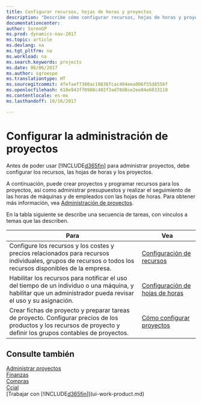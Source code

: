 ```yaml
---
title: Configurar recursos, hojas de horas y proyectos
description: "Describe cómo configurar recursos, hojas de horas y proyectos para administrar proyectos."
documentationcenter: 
author: SorenGP
ms.prod: dynamics-nav-2017
ms.topic: article
ms.devlang: na
ms.tgt_pltfrm: na
ms.workload: na
ms.search.keywords: projects
ms.date: 06/06/2017
ms.author: sgroespe
ms.translationtype: HT
ms.sourcegitcommit: 4fefaef7380ac10836fcac404eea006f55d8556f
ms.openlocfilehash: 610e943f70908c402f3ad78d8ce2ee84e6033110
ms.contentlocale: es-mx
ms.lasthandoff: 10/16/2017

---
```

# <a name="setting-up-project-management"></a>Configurar la administración de proyectos
Antes de poder usar [!INCLUDE[d365fin](includes/d365fin_md.md)] para administrar proyectos, debe configurar los recursos, las hojas de horas y los proyectos.

A continuación, puede crear proyectos y programar recursos para los proyectos, así como administrar presupuestos y realizar el seguimiento de las horas de máquinas y de empleados con las hojas de horas. Para obtener más información, vea [Administración de proyectos](projects-manage-projects.md).  

En la tabla siguiente se describe una secuencia de tareas, con vínculos a temas que las describen.

| Para | Vea |
| --- | --- |
| Configure los recursos y los costes y precios relacionados para recursos individuales, grupos de recursos o todos los recursos disponibles de la empresa. |[Configuración de recursos](projects-how-setup-resources.md) |
| Habilitar los recursos para notificar el uso del tiempo de un individuo o una máquina, y habilitar que un administrador pueda revisar el uso y su asignación. |[Configuración de hojas de horas](projects-how-setup-time-sheets.md) |
| Crear fichas de proyecto y preparar tareas de proyecto. Configurar precios de los productos y los recursos de proyecto y definir los grupos contables de proyectos. |[Cómo configurar proyectos](projects-how-setup-jobs.md) |

## <a name="see-also"></a>Consulte también
[Administrar proyectos](projects-manage-projects.md)  
[Finanzas](finance.md)  
[Compras](purchasing-manage-purchasing.md)         
[Ccial](sales-manage-sales.md)     
[Trabajar con [!INCLUDE[d365fin](includes/d365fin_md.md)]](ui-work-product.md)  

